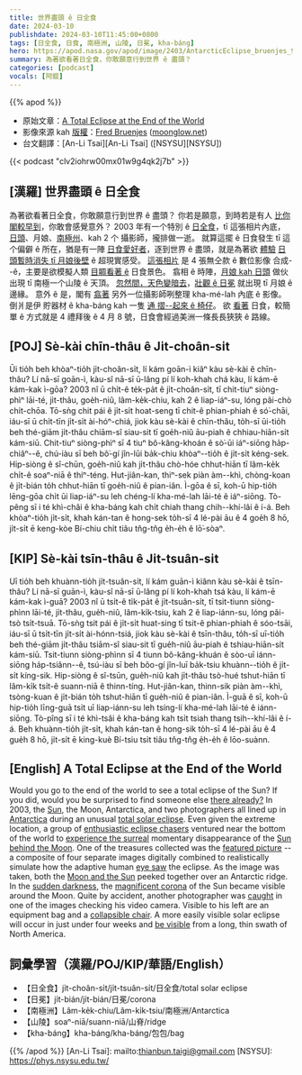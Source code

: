 ```yaml
---
title: 世界盡頭 ê 日全食
date: 2024-03-10
publishdate: 2024-03-10T11:45:00+0800
tags: [日全食, 日食, 南極洲, 山陵, 日冕, kha-báng]
hero: https://apod.nasa.gov/apod/image/2403/AntarcticEclipse_bruenjes_960.jpg
summary: 為著欲看著日全食，你敢願意行到世界 ê 盡頭？
categories: [podcast]
vocals: [阿錕]
---
```


{{% apod %}}

- 原始文章：[A Total Eclipse at the End of the World](https://apod.nasa.gov/apod/ap240310.html)
- 影像來源 kah [版權][copyright]：[Fred Bruenjes](http://www.moonglow.net/email.html) ([moonglow.net](http://www.moonglow.net/ccd/))
- 台文翻譯：[An-Li Tsai][An-Li Tsai] ([NSYSU][NSYSU])

{{< podcast "clv2iohrw00mx01w9g4qk2j7b" >}}

## [漢羅] 世界盡頭 ê 日全食
為著欲看著日全食，你敢願意行到世界 ê 盡頭？
你若是願意，到時若是有人 [比你閣較早到][there already?]，你敢會感覺意外？
2003 年有一个特別 ê [日全食][total solar eclipse]，tī 這張相片內底，[日頭][Sun]、月娘、[南極州][Antarctica]、kah 2 个 攝影師，攏排做一逝。
就算這擺 ê 日食發生 tī 這个偏僻 ê 所在，猶是有一陣 [日食愛好者][enthusiastic eclipse chasers]，逐到世界 ê 盡頭，就是為著欲 [體驗][experience the surreal] [日頭暫時消失 tī 月娘後壁][Sun behind the Moon] ê 超現實感受。
[這張相片][featured picture] 是 4 張無仝款 ê 數位影像 合成--ê，主要是欲模擬人類 [目睭看著 ê][eye saw] 日食景色。
翕相 ê 時陣，[月娘 kah 日頭][Moon and the Sun] 做伙出現 tī 南極一个山陵 ê 天頂。
[忽然間，天色變暗去][sudden darkness]，[壯觀 ê 日冕][magnificent corona] 就出現 tī 月娘 ê 邊緣。
意外 ê 是，閣有 [翕著][caught] 另外一位攝影師咧整理 kha-mé-lah 內底 ê 影像。
倒爿是伊 貯器材 ê kha-báng kah 一隻 [通 摺--起來 ê 椅仔][collapsible chair]。
欲 [看著][be visible] 日食，較簡單 ê 方式就是 4 禮拜後 ê 4 月 8 號，日食會經過美洲一條長長狹狹 ê 路線。

## [POJ] Sè-kài chīn-thâu ê Ji̍t-choân-si̍t
Ūi tio̍h beh khòaⁿ-tio̍h ji̍t-choân-si̍t, lí kám goān-ì kiâⁿ kàu sè-kài ê chīn-thâu?
Lí nā-sī goān-ì, kàu-sî nā-sī ū-lâng pí lí koh-khah chá kàu, lí kám-ē kám-kak ì-gōa?
2003 nî ū chi̍t-ê te̍k-pa̍t ê ji̍t-choân-si̍t, tī chit-tiuⁿ siòng-phìⁿ lāi-té, ji̍t-thâu, goe̍h-niû, lâm-ke̍k-chiu, kah 2 ê liap-iáⁿ-su, lóng pâi-chò chi̍t-chōa.
Tō-sǹg chit pái ê ji̍t-si̍t hoat-seng tī chit-ê phian-phiah ê só͘-chāi, iáu-sī ū chi̍t-tīn ji̍t-si̍t ài-hóⁿ-chiá, jiok kàu sè-kài ê chīn-thâu, to̍h-sī ūi-tio̍h beh thé-giām ji̍t-thâu chiām-sî siau-sit tī goe̍h-niû āu-piah ê chhiau-hiān-si̍t kám-siū.
Chit-tiuⁿ siòng-phìⁿ sī 4 tiuⁿ bô-kâng-khoán ê sò͘-ūi iáⁿ-siōng ha̍p-chiâⁿ--ê, chú-iàu sī beh bô͘-gí jîn-lūi ba̍k-chiu khòaⁿ--tio̍h ê ji̍t-si̍t kéng-sek.
Hip-siòng ê sî-chūn, goe̍h-niû kah ji̍t-thâu chò-hóe chhut-hiān tī lâm-ke̍k chi̍t-ê soaⁿ-niā ê thiⁿ-téng.
Hut-jiân-kan, thiⁿ-sek piàn àm--khì, chòng-koan ê ji̍t-bián to̍h chhut-hiān tī goe̍h-niû ê pian-iân.
Ì-gōa ê sī, koh-ū hip-tio̍h lēng-gōa chi̍t ūi liap-iáⁿ-su leh chéng-lí kha-mé-lah lāi-té ê iáⁿ-siōng.
Tò-pêng sī i té khì-châi ê kha-báng kah chi̍t chiah thang chih--khí-lâi ê í-á.
Beh khòaⁿ-tio̍h ji̍t-si̍t, khah kán-tan ê hong-sek to̍h-sī 4 lé-pài āu ê 4 goe̍h 8 hō, ji̍t-si̍t ē keng-kòe Bí-chiu chi̍t tiâu tn̂g-tn̂g e̍h-e̍h ê lō͘-sòaⁿ.

## [KIP] Sè-kài tsīn-thâu ê Ji̍t-tsuân-si̍t
Uī tio̍h beh khuànn-tio̍h ji̍t-tsuân-si̍t, lí kám guān-ì kiânn kàu sè-kài ê tsīn-thâu?
Lí nā-sī guān-ì, kàu-sî nā-sī ū-lâng pí lí koh-khah tsá kàu, lí kám-ē kám-kak ì-guā?
2003 nî ū tsi̍t-ê ti̍k-pa̍t ê ji̍t-tsuân-si̍t, tī tsit-tiunn siòng-phìnn lāi-té, ji̍t-thâu, gue̍h-niû, lâm-ki̍k-tsiu, kah 2 ê liap-iánn-su, lóng pâi-tsò tsi̍t-tsuā.
Tō-sǹg tsit pái ê ji̍t-si̍t huat-sing tī tsit-ê phian-phiah ê sóo-tsāi, iáu-sī ū tsi̍t-tīn ji̍t-si̍t ài-hónn-tsiá, jiok kàu sè-kài ê tsīn-thâu, to̍h-sī uī-tio̍h beh thé-giām ji̍t-thâu tsiām-sî siau-sit tī gue̍h-niû āu-piah ê tshiau-hiān-si̍t kám-siū.
Tsit-tiunn siòng-phìnn sī 4 tiunn bô-kâng-khuán ê sòo-uī iánn-siōng ha̍p-tsiânn--ê, tsú-iàu sī beh bôo-gí jîn-luī ba̍k-tsiu khuànn--tio̍h ê ji̍t-si̍t kíng-sik.
Hip-siòng ê sî-tsūn, gue̍h-niû kah ji̍t-thâu tsò-hué tshut-hiān tī lâm-ki̍k tsi̍t-ê suann-niā ê thinn-tíng.
Hut-jiân-kan, thinn-sik piàn àm--khì, tsòng-kuan ê ji̍t-bián to̍h tshut-hiān tī gue̍h-niû ê pian-iân.
Ì-guā ê sī, koh-ū hip-tio̍h līng-guā tsi̍t uī liap-iánn-su leh tsíng-lí kha-mé-lah lāi-té ê iánn-siōng.
Tò-pîng sī i té khì-tsâi ê kha-báng kah tsi̍t tsiah thang tsih--khí-lâi ê í-á.
Beh khuànn-tio̍h ji̍t-si̍t, khah kán-tan ê hong-sik to̍h-sī 4 lé-pài āu ê 4 gue̍h 8 hō, ji̍t-si̍t ē king-kuè Bí-tsiu tsi̍t tiâu tn̂g-tn̂g e̍h-e̍h ê lōo-suànn.

## [English] A Total Eclipse at the End of the World
Would you go to the end of the world to see a total eclipse of the Sun?
If you did, would you be surprised to find someone else [there already?][there already?]
In 2003, the [Sun][Sun], the Moon, Antarctica, and two photographers all lined up in [Antarctica][Antarctica] during an unusual [total solar eclipse][total solar eclipse].
Even given the extreme location, a group of [enthusiastic eclipse chasers][enthusiastic eclipse chasers] ventured near the bottom of the world to [experience the surreal][experience the surreal] momentary disappearance of the [Sun behind the Moon][Sun behind the Moon].
One of the treasures collected was the [featured picture][featured picture] -- a composite of four separate images digitally combined to realistically simulate how the adaptive human [eye saw][eye saw] the eclipse.
As the image was taken, both the [Moon and the Sun][Moon and the Sun] peeked together over an Antarctic ridge.
In the [sudden darkness][sudden darkness], the [magnificent corona][magnificent corona] of the Sun became visible around the Moon.
Quite by accident, another photographer was [caught][caught] in one of the images checking his video camera.
Visible to his left are an equipment bag and a [collapsible chair][collapsible chair].
A more easily visible solar eclipse will occur in just under four weeks and [be visible][be visible] from a long, thin swath of North America.

## 詞彙學習（漢羅/POJ/KIP/華語/English）
- 【日全食】ji̍t-choân-si̍t/ji̍t-tsuân-si̍t/日全食/total solar eclipse
- 【日冕】ji̍t-bián/ji̍t-bián/日冕/corona
- 【南極洲】Lâm-ke̍k-chiu/Lâm-ki̍k-tsiu/南極洲/Antarctica
- 【山陵】soaⁿ-niā/suann-niā/山脊/ridge
- 【kha-báng】kha-báng/kha-báng/包包/bag

{{% /apod %}}
[An-Li Tsai]: mailto:thianbun.taigi@gmail.com
[NSYSU]: https://phys.nsysu.edu.tw/

[copyright]: https://apod.nasa.gov/apod/fap/lib/about_apod.html#srapply
[License]: https://creativecommons.org/licenses/by/3.0/

[there already?]:http://www.icstars.com/Antarctica/Eclipse2003.html
[Sun]:https://science.nasa.gov/sun/
[Antarctica]:https://apod.nasa.gov/apod/ap991116.html
[total solar eclipse]:https://apod.nasa.gov/apod/ap100730.html
[enthusiastic eclipse chasers]:http://www.moonglow.net/eclipse/2003nov23/index.html
[experience the surreal]:http://www.youtube.com/watch?v=qUNau9YjA2U
[Sun behind the Moon]:https://apod.nasa.gov/apod/ap240303.html
[featured picture]:http://www.moonglow.net/eclipse/2003nov23/index.html
[eye saw]:https://apod.nasa.gov/apod/ap230516.html
[Moon and the Sun]:https://apod.nasa.gov/apod/ap031127.html
[sudden darkness]:https://apod.nasa.gov/apod/ap211205.html
[magnificent corona]:https://apod.nasa.gov/apod/ap100316.html
[caught]:https://www.reddit.com/media?url=https%3A%2F%2Fexternal-preview.redd.it%2F6KSS0cdkLrB6oSpJFbgcLAa36Nk312Q3EaEWf_TRDu0.jpg%3Fwidth%3D640%26crop%3Dsmart%26auto%3Dwebp%26s%3Db6f2617acbc01d2e5c81ae47ff7dcc65f743e94d
[collapsible chair]:http://www.abriefourie.com/crossingcontinue_01.html
[be visible]:https://science.nasa.gov/eclipses/future-eclipses/eclipse-2024/where-when/
